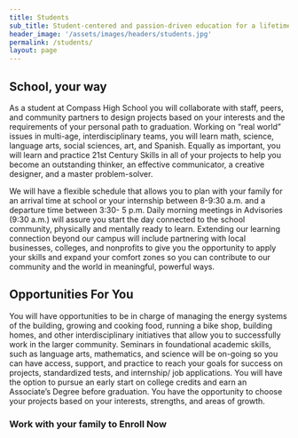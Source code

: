 ```yaml
---
title: Students
sub_title: Student-centered and passion-driven education for a lifetime.
header_image: '/assets/images/headers/students.jpg'
permalink: /students/
layout: page
---
```

## School, your way
As a student at Compass High School you will collaborate with staff, peers, and community partners to design projects based on your interests and the requirements of your personal path to graduation. Working on “real world” issues in multi-age, interdisciplinary teams, you will learn  math, science, language arts, social sciences, art, and Spanish. Equally as important, you will learn and practice 21st Century Skills in all of your projects to help you become an outstanding thinker, an effective communicator, a creative designer, and a master problem-solver.

We will have a flexible schedule that allows you to plan with your family for an arrival time at school or your internship between 8-9:30 a.m. and a departure time between 3:30- 5 p.m.  Daily morning meetings in Advisories (9:30 a.m.) will assure you start the day connected to the school community, physically and mentally ready to learn. Extending our learning connection beyond our campus will include partnering with local businesses, colleges, and nonprofits to give you the opportunity to apply your skills and expand your comfort zones so you can contribute to our community and the world in meaningful, powerful ways.

## Opportunities For You
You will have opportunities to be in charge of managing the energy systems of the building, growing and cooking food, running a bike shop, building homes, and other interdisciplinary initiatives that allow you to successfully work in the larger community. Seminars in foundational academic skills, such as language arts, mathematics, and science will be on-going so you can have access, support, and practice to reach your goals for success on projects, standardized tests, and internship/ job applications. You will have the option to pursue an early start on college credits and earn an Associate’s Degree before graduation. You have the opportunity to choose your projects based on your interests, strengths, and areas of growth.


### Work with your family to Enroll Now
